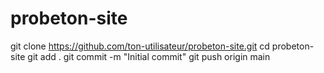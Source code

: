 # probeton-site
git clone https://github.com/ton-utilisateur/probeton-site.git
cd probeton-site
git add .
git commit -m "Initial commit"
git push origin main
